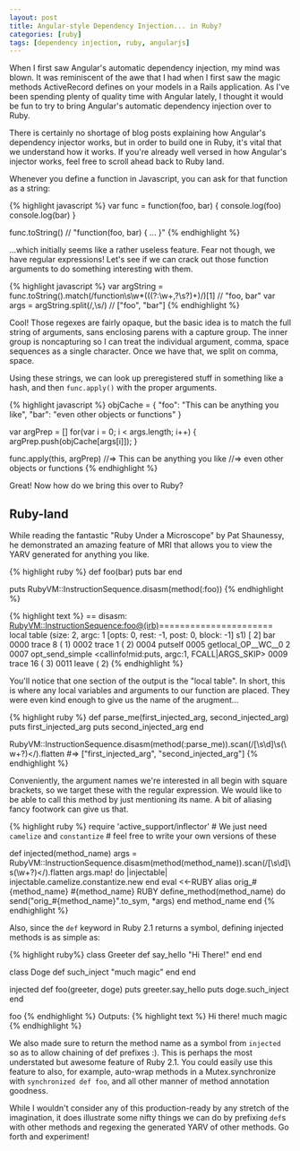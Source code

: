 ```yaml
---
layout: post
title: Angular-style Dependency Injection... in Ruby?
categories: [ruby]
tags: [dependency injection, ruby, angularjs]
---
```


When I first saw Angular's automatic dependency injection, my mind was
blown. It was reminiscent of the awe that I had when I first saw the
magic methods ActiveRecord defines on your models in a Rails
application. As I've been spending plenty of quality time with Angular
lately, I thought it would be fun to try to bring Angular's automatic
dependency injection over to Ruby.

There is certainly no shortage of blog posts explaining how Angular's
dependency injector works, but in order to build one in Ruby, it's vital
that we understand how it works. If you're already well versed in how
Angular's injector works, feel free to scroll ahead back to Ruby land.

Whenever you define a function in Javascript, you can ask for that
function as a string:

{% highlight javascript %}
var func = function(foo, bar) {
  console.log(foo)
  console.log(bar)
}

func.toString() // "function(foo, bar) { ... }"
{% endhighlight %}

...which initially seems like a rather useless feature. Fear not though,
we have regular expressions! Let's see if we can crack out those
function arguments to do something interesting with them.

{% highlight javascript %}
var argString = func.toString().match(/function\s\w*\(((?:\w+,?\s?)+)/)[1] // "foo, bar"
var args      = argString.split(/,\s/) // ["foo", "bar"]
{% endhighlight %}

Cool! Those regexes are fairly opaque, but the basic idea is to match
the full string of arguments, sans enclosing parens with a capture
group. The inner group is noncapturing so I can treat the individual
argument, comma, space sequences as a single character. Once we have
that, we split on comma, space.

Using these strings, we can look up preregistered stuff in something
like a hash, and then `func.apply()` with the proper arguments.

{% highlight javascript %}
objCache = {
  "foo": "This can be anything you like",
  "bar": "even other objects or functions"
}

var argPrep = []
for(var i = 0; i < args.length; i++) {
  argPrep.push(objCache[args[i]]);
}

func.apply(this, argPrep) //=> This can be anything you like
                          //=> even other objects or functions
{% endhighlight %}

Great! Now how do we bring this over to Ruby?

## Ruby-land

While reading the fantastic "Ruby Under a Microscope" by Pat Shaunessy,
he demonstrated an amazing feature of MRI that allows you to view the
YARV generated for anything you like.

{% highlight ruby %}
def foo(bar)
  puts bar
end

puts RubyVM::InstructionSequence.disasm(method(:foo))
{% endhighlight %}

{% highlight text %}
== disasm: <RubyVM::InstructionSequence:foo@(irb)>======================
local table (size: 2, argc: 1 [opts: 0, rest: -1, post: 0, block: -1] s1)
[ 2] bar<Arg>
0000 trace            8                                               (   1)
0002 trace            1                                               (   2)
0004 putself
0005 getlocal_OP__WC__0 2
0007 opt_send_simple  <callinfo!mid:puts, argc:1, FCALL|ARGS_SKIP>
0009 trace            16                                              (   3)
0011 leave                                                            (   2)
{% endhighlight %}

You'll notice that one section of the output is the "local table". In
short, this is where any local variables and arguments to our function
are placed. They were even kind enough to give us the name of the
arugment...

{% highlight ruby %}
def parse_me(first_injected_arg, second_injected_arg)
  puts first_injected_arg
  puts second_injected_arg
end

RubyVM::InstructionSequence.disasm(method(:parse_me)).scan(/\[\s\d\]\s(\w+?)</).flatten
#=> ["first_injected_arg", "second_injected_arg"]
{% endhighlight %}

Conveniently, the argument names we're interested in all begin with
square brackets, so we target these with the regular expression. We
would like to be able to call this method by just mentioning its name. A
bit of aliasing fancy footwork can give us that. 

{% highlight ruby %}
require 'active_support/inflector' # We just need `camelize` and `constantize`
                                   # feel free to write your own versions of these

def injected(method_name)
  args = RubyVM::InstructionSequence.disasm(method(method_name)).scan(/\[\s\d\]\s(\w+?)</).flatten
  args.map! do |injectable|
    injectable.camelize.constantize.new
  end
  eval <<-RUBY
    alias orig_#{method_name} #{method_name}
   RUBY
  define_method(method_name) do
    send("orig_#{method_name}".to_sym, *args)
  end
  method_name
end
{% endhighlight %}

Also, since the
`def` keyword in Ruby 2.1 returns a symbol, defining injected methods is
as simple as:

{% highlight ruby%}
class Greeter
  def say_hello
    "Hi There!"
  end
end

class Doge
  def such_inject
    "much magic"
  end
end

injected def foo(greeter, doge)
  puts greeter.say_hello
  puts doge.such_inject
end

foo
{% endhighlight %}
Outputs:
{% highlight text %}
Hi there!
much magic
{% endhighlight %}

We also made sure to return the method name as a symbol from `injected`
so as to allow chaining of def prefixes :). This is perhaps the most
understated but awesome feature of Ruby 2.1. You could easily use this
feature to also, for example, auto-wrap methods in a Mutex.synchronize
with `synchronized def foo`, and all other manner of method annotation
goodness.

While I wouldn't consider any of this production-ready by any stretch of
the imagination, it does illustrate some nifty things we can do by
prefixing `def`s with other methods and regexing the generated YARV of
other methods. Go forth and experiment!
